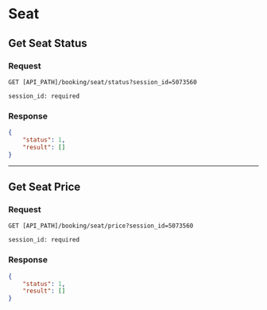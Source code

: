 # Seat

## Get Seat Status
### Request
```
GET [API_PATH]/booking/seat/status?session_id=5073560

session_id: required
```

### Response
```json
{
    "status": 1,
    "result": []
}
```

---


## Get Seat Price
### Request
```
GET [API_PATH]/booking/seat/price?session_id=5073560

session_id: required
```

### Response
```json
{
    "status": 1,
    "result": []
}
```
